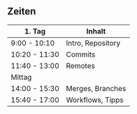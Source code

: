 ## Zeiten

| 1. Tag               | Inhalt            |
|----------------------|-------------------|
|  9:00 - 10:10        | Intro, Repository |                  
| 10:20 - 11:30        | Commits           |
| 11:40 - 13:00        | Remotes           |
|     Mittag           |                   |
| 14:00 - 15:30        | Merges, Branches  |
| 15:40 - 17:00        | Workflows, Tipps  |

